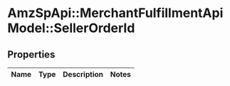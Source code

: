 # AmzSpApi::MerchantFulfillmentApiModel::SellerOrderId

## Properties
Name | Type | Description | Notes
------------ | ------------- | ------------- | -------------


